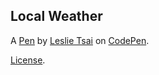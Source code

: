 Local Weather
-------------


A [Pen](http://codepen.io/leslietsai/pen/BRqdYQ) by [Leslie Tsai](http://codepen.io/leslietsai) on [CodePen](http://codepen.io/).

[License](http://codepen.io/leslietsai/pen/BRqdYQ/license).